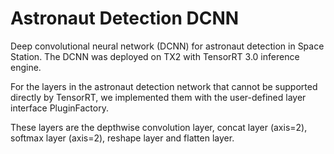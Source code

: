 # Astronaut Detection DCNN 
Deep convolutional neural network (DCNN) for astronaut detection in Space Station.
The DCNN was deployed on TX2 with TensorRT 3.0 inference engine.

For the layers in the astronaut detection network that cannot be supported directly by TensorRT, we implemented them with the user-defined layer interface PluginFactory.  

These layers are the depthwise convolution layer, concat layer (axis=2), softmax layer (axis=2), reshape layer and flatten layer. 
